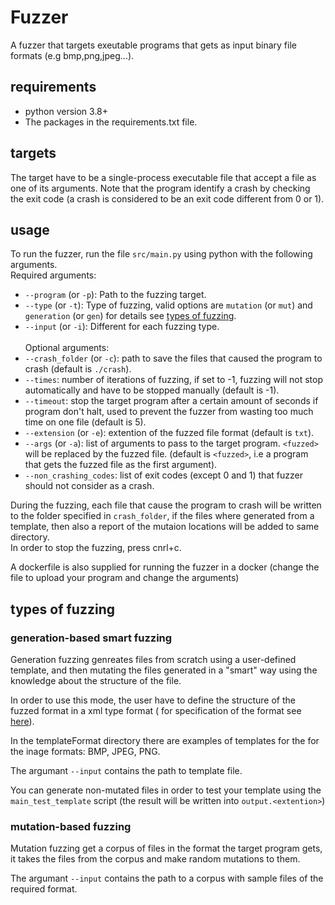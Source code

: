 # Fuzzer

A fuzzer that targets exeutable programs that gets as input binary file formats (e.g bmp,png,jpeg...).

## requirements
- python version 3.8+
- The packages in the requirements.txt file.

## targets
The target have to be a single-process executable file that accept a file as one of its arguments. Note that the program identify a crash by checking the exit code (a crash is considered to be an exit code different from 0 or 1).

## usage

To run the fuzzer, run the file `src/main.py` using python with the following arguments.<br>
Required arguments:
- `--program` (or `-p`): Path to the fuzzing target.
- `--type` (or `-t`): Type of fuzzing, valid options are `mutation` (or `mut`) and `generation` (or `gen`) for details see [types of fuzzing](#types-of-fuzzing).
- `--input` (or `-i`): Different for each fuzzing type.
<br><br>
Optional arguments:
- `--crash_folder` (or `-c`): path to save the files that caused the program to crash (default is `./crash`).
- `--times`: number of iterations of fuzzing, if set to -1, fuzzing will not stop automatically and have to be stopped manually (default is -1).
- `--timeout`: stop the target program after a certain amount of seconds if program don't halt, used to prevent the fuzzer from wasting too much time on one file (default is 5).
- `--extension` (or `-e`): extention of the fuzzed file format (default is `txt`).
- `--args` (or `-a`): list of arguments to pass to the target program. `<fuzzed>` will be replaced by the fuzzed file. (default is `<fuzzed>`, i.e a program that gets the fuzzed file as the first argument).
- `--non_crashing_codes`: list of exit codes (except 0 and 1) that fuzzer should not consider as a crash. 

During the fuzzing, each file that cause the program to crash will be written to the folder specified in `crash_folder`, if the files where generated from a template, then also a report of the mutaion locations will be added to same directory.<br>
In order to stop the fuzzing, press cnrl+c.

A dockerfile is also supplied for running the fuzzer in a docker (change the file to upload your program and change the arguments)


## types of fuzzing
### generation-based smart fuzzing

Generation fuzzing genreates files from scratch using a user-defined template, and then mutating the files generated in a "smart" way using the knowledge about the structure of the file.

In order to use this mode, the user have to define the structure of the fuzzed format in a xml type format ( for specification of the format see [here](templateFormat/specification.md)).

In the templateFormat directory there are examples of templates for the for the inage formats: BMP, JPEG, PNG.

The argumant `--input` contains the path to template file.

You can generate non-mutated files in order to test your template using the `main_test_template` script (the result will be written into `output.<extention>`)

### mutation-based fuzzing

Mutation fuzzing get a corpus of files in the format the target program gets, it takes the files from the corpus and make random mutations to them.

The argumant `--input` contains the path to a corpus with sample files of the required format.